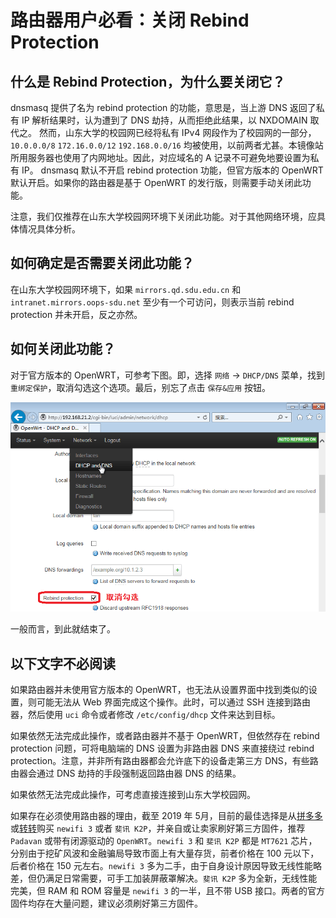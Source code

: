 # 路由器用户必看：关闭 Rebind Protection

## 什么是 Rebind Protection，为什么要关闭它？

dnsmasq 提供了名为 rebind protection 的功能，意思是，当上游 DNS 返回了私有 IP 解析结果时，认为遭到了 DNS 劫持，从而拒绝此结果，以 NXDOMAIN 取代之。
然而，山东大学的校园网已经将私有 IPv4 网段作为了校园网的一部分，`10.0.0.0/8` `172.16.0.0/12` `192.168.0.0/16` 均被使用，以前两者尤甚。本镜像站所用服务器也使用了内网地址。因此，对应域名的 A 记录不可避免地要设置为私有 IP。
dnsmasq 默认不开启 rebind protection 功能，但官方版本的 OpenWRT 默认开启。如果你的路由器是基于 OpenWRT 的发行版，则需要手动关闭此功能。

注意，我们仅推荐在山东大学校园网环境下关闭此功能。对于其他网络环境，应具体情况具体分析。

## 如何确定是否需要关闭此功能？

在山东大学校园网环境下，如果 `mirrors.qd.sdu.edu.cn` 和 `intranet.mirrors.oops-sdu.net` 至少有一个可访问，则表示当前 rebind protection 并未开启，反之亦然。

## 如何关闭此功能？

对于官方版本的 OpenWRT，可参考下图。即，选择 `网络` → `DHCP/DNS`  菜单，找到 `重绑定保护`，取消勾选这个选项。最后，别忘了点击 `保存&应用` 按钮。

![](../images/TurnOffRebindProtection-pic-1.png)

一般而言，到此就结束了。

## 以下文字不必阅读

如果路由器并未使用官方版本的 OpenWRT，也无法从设置界面中找到类似的设置，则可能无法从 Web 界面完成这个操作。此时，可以通过 SSH 连接到路由器，然后使用 `uci` 命令或者修改 `/etc/config/dhcp` 文件来达到目标。

如果依然无法完成此操作，或者路由器并不基于 OpenWRT，但依然存在 rebind protection 问题，可将电脑端的 DNS 设置为非路由器 DNS 来直接绕过 rebind protection。注意，并非所有路由器都会允许底下的设备走第三方 DNS，有些路由器会通过 DNS 劫持的手段强制返回路由器 DNS 的结果。

如果依然无法完成此操作，可考虑直接连接到山东大学校园网。

如果存在必须使用路由器的理由，截至 2019 年 5月，目前的最佳选择是从[拼多多](https://www.pinduoduo.com/)或[转转](https://www.zhuanzhuan.com/)购买 `newifi 3` 或者 `斐讯 K2P`，并亲自或让卖家刷好第三方固件，推荐 `Padavan` 或带有闭源驱动的 `OpenWRT`。`newifi 3` 和 `斐讯 K2P` 都是 `MT7621` 芯片，分别由于挖矿风波和金融骗局导致市面上有大量存货，前者价格在 100 元以下，后者价格在 150 元左右。`newifi 3` 多为二手，由于自身设计原因导致无线性能略差，但仍满足日常需要，可手工加装屏蔽罩解决。`斐讯 K2P` 多为全新，无线性能完美，但 RAM 和 ROM 容量是 `newifi 3` 的一半，且不带 USB 接口。两者的官方固件均存在大量问题，建议必须刷好第三方固件。

